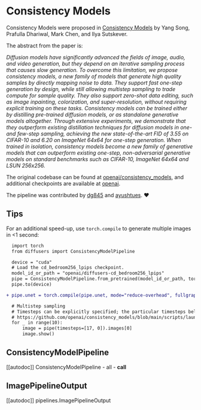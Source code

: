 <!--Copyright 2023 The HuggingFace Team. All rights reserved.

Licensed under the Apache License, Version 2.0 (the "License"); you may not use this file except in compliance with
the License. You may obtain a copy of the License at

http://www.apache.org/licenses/LICENSE-2.0

Unless required by applicable law or agreed to in writing, software distributed under the License is distributed on
an "AS IS" BASIS, WITHOUT WARRANTIES OR CONDITIONS OF ANY KIND, either express or implied. See the License for the
specific language governing permissions and limitations under the License.
-->

# Consistency Models

Consistency Models were proposed in [Consistency Models](https://huggingface.co/papers/2303.01469) by Yang Song, Prafulla Dhariwal, Mark Chen, and Ilya Sutskever.

The abstract from the paper is:

*Diffusion models have significantly advanced the fields of image, audio, and video generation, but they depend on an iterative sampling process that causes slow generation. To overcome this limitation, we propose consistency models, a new family of models that generate high quality samples by directly mapping noise to data. They support fast one-step generation by design, while still allowing multistep sampling to trade compute for sample quality. They also support zero-shot data editing, such as image inpainting, colorization, and super-resolution, without requiring explicit training on these tasks. Consistency models can be trained either by distilling pre-trained diffusion models, or as standalone generative models altogether. Through extensive experiments, we demonstrate that they outperform existing distillation techniques for diffusion models in one- and few-step sampling, achieving the new state-of-the-art FID of 3.55 on CIFAR-10 and 6.20 on ImageNet 64x64 for one-step generation. When trained in isolation, consistency models become a new family of generative models that can outperform existing one-step, non-adversarial generative models on standard benchmarks such as CIFAR-10, ImageNet 64x64 and LSUN 256x256.*

The original codebase can be found at [openai/consistency_models](https://github.com/openai/consistency_models), and additional checkpoints are available at [openai](https://huggingface.co/openai).

The pipeline was contributed by [dg845](https://github.com/dg845) and [ayushtues](https://huggingface.co/ayushtues). ❤️

## Tips

For an additional speed-up, use `torch.compile` to generate multiple images in <1 second:

```diff
  import torch
  from diffusers import ConsistencyModelPipeline

  device = "cuda"
  # Load the cd_bedroom256_lpips checkpoint.
  model_id_or_path = "openai/diffusers-cd_bedroom256_lpips"
  pipe = ConsistencyModelPipeline.from_pretrained(model_id_or_path, torch_dtype=torch.float16)
  pipe.to(device)

+ pipe.unet = torch.compile(pipe.unet, mode="reduce-overhead", fullgraph=True)

  # Multistep sampling
  # Timesteps can be explicitly specified; the particular timesteps below are from the original GitHub repo:
  # https://github.com/openai/consistency_models/blob/main/scripts/launch.sh#L83
  for _ in range(10):
      image = pipe(timesteps=[17, 0]).images[0]
      image.show()
```


## ConsistencyModelPipeline
[[autodoc]] ConsistencyModelPipeline
    - all
    - __call__

## ImagePipelineOutput
[[autodoc]] pipelines.ImagePipelineOutput
